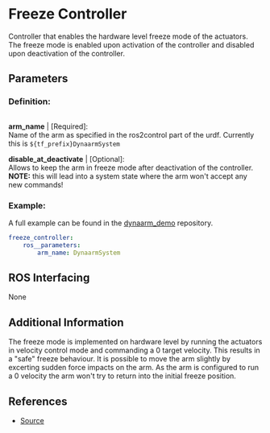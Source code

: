 # Freeze Controller

Controller that enables the hardware level freeze mode of the actuators.
The freeze mode is enabled upon activation of the controller and disabled upon deactivation of the controller.

## Parameters

### Definition:
```{literalinclude} ../../dynaarm_controllers/src/freeze_controller_parameters.yaml
```

__arm_name__ | [Required]:\
Name of the arm as specified in the ros2control part of the urdf. Currently this is `${tf_prefix}DynaarmSystem`

__disable_at_deactivate__ | [Optional]:\
Allows to keep the arm in freeze mode after deactivation of the controller. __NOTE:__ this will lead into a system state where the arm won't accept any new commands!

### Example:

A full example can be found in the [dynaarm_demo](https://github.com/Duatic/dynaarm_demo/blob/main/dynaarm_examples/config/controllers.yaml) repository.

```yaml
freeze_controller:
    ros__parameters:
        arm_name: DynaarmSystem
```

## ROS Interfacing

None

## Additional Information

The freeze mode is implemented on hardware level by running the actuators in velocity control mode and commanding a 0 target velocity. This results in a "safe" freeze behaviour. It is possible to move the arm slightly by excerting sudden force impacts on the arm. As the arm is configured to run a 0 velocity the arm won't try to return into the initial freeze position.

## References

* [Source](https://github.com/Duatic/dynaarm_driver/blob/main/dynaarm_controllers/include/dynaarm_controllers/freeze_controller.hpp)
